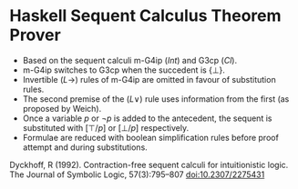 # Haskell Sequent Calculus Theorem Prover

- Based on the sequent calculi m-G4ip $(Int)$ and G3cp $(Cl)$.
- m-G4ip switches to G3cp when the succedent is $\{\bot\}$.
- Invertible $(L\to)$ rules of m-G4ip are omitted in favour of substitution rules.
- The second premise of the $(L\lor)$ rule uses information from the first (as proposed by Weich).
- Once a variable $p$ or $\neg p$ is added to the antecedent, the sequent is substituted with $[\top/p]$ or $[\bot/p]$ respectively.
- Formulae are reduced with boolean simplification rules before proof attempt and during substitutions.

Dyckhoff, R (1992). Contraction-free sequent calculi for intuitionistic logic. The Journal of Symbolic Logic, 57(3):795–807 [doi:10.2307/2275431](https://doi.org/10.2307/2275431)

